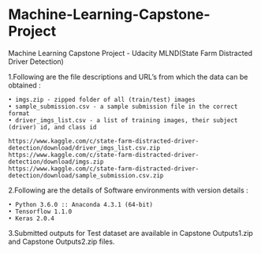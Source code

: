 # Machine-Learning-Capstone-Project
Machine Learning Capstone Project - Udacity MLND(State Farm Distracted Driver Detection)

1.Following are the file descriptions and URL’s from which the data can be obtained :
```
• imgs.zip - zipped folder of all (train/test) images
• sample_submission.csv - a sample submission file in the correct format
• driver_imgs_list.csv - a list of training images, their subject (driver) id, and class id

https://www.kaggle.com/c/state-farm-distracted-driver-detection/download/driver_imgs_list.csv.zip
https://www.kaggle.com/c/state-farm-distracted-driver-detection/download/imgs.zip
https://www.kaggle.com/c/state-farm-distracted-driver-detection/download/sample_submission.csv.zip

```


2.Following are the details of Software environments with version details :
```
• Python 3.6.0 :: Anaconda 4.3.1 (64-bit)
• Tensorflow 1.1.0
• Keras 2.0.4
```

3.Submitted outputs for Test dataset are available in Capstone Outputs1.zip and Capstone Outputs2.zip files.
